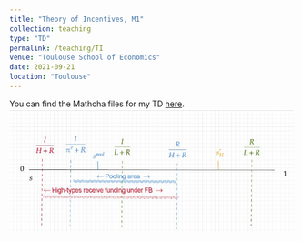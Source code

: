 ```yaml
---
title: "Theory of Incentives, M1"
collection: teaching
type: "TD"
permalink: /teaching/TI
venue: "Toulouse School of Economics"
date: 2021-09-21
location: "Toulouse"
---
```


You can find the Mathcha files for my TD [here](https://www.mathcha.io/editor/4W95sNVtLpHpB4YxLF0BNyBYsGmy21zuydQQ19). 
<img src="/images/IT1.jpg" style="width:500px;"/>
